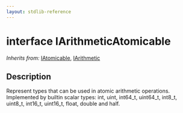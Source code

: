 ```yaml
---
layout: stdlib-reference
---
```


# interface IArithmeticAtomicable

*Inherits from:* [IAtomicable](/stdlib-reference/interfaces/iatomicable-01/index), [IArithmetic](/stdlib-reference/interfaces/iarithmetic-01/index)

## Description

Represent types that can be used in atomic arithmetic operations.
Implemented by builtin scalar types: <span class='code'><span class="code_keyword">int</span></span>, <span class='code'><span class="code_keyword">uint</span></span>, <span class='code'>int64_t</span>, <span class='code'>uint64_t</span>, <span class='code'>int8_t</span>, <span class='code'>uint8_t</span>, <span class='code'>int16_t</span>, <span class='code'>uint16_t</span>, <span class='code'><span class="code_keyword">float</span></span>, <span class='code'><span class="code_keyword">double</span></span> and <span class='code'><span class="code_keyword">half</span></span>.


